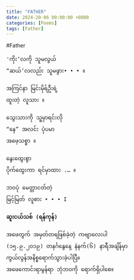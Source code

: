 ```yaml
---
title: "FATHER"
date: 2024-20-06 00:00:00 +0800
categories: [Poems]
tags: [Father]
---
```


#Father

<pre>'ကိုး’လကို သူမလွယ်
“ဆယ်’လလည်း သူမဖွား• • • ။

အကြင်နာ မြင်းမိုရ်ဦးရဲ့
ထူးတဲ့ လူသား ။

သွေးသားကို သူ့မှာရင်းလို
“နေ” အလင်း ပုံပမာ
အဖေ့သစ္စာ ။

နွေးထွေးစွာ
ပိုက်ထွေးကာ ရင်မှာထား .… ။

ဘဝပုံ မေတ္တာငတ်တဲ့
မြင့်မြတ် လူစား • • • I

<b>ဆူးငယ်သစ် (ရန်ကုန်)</b>

အဖေတွက် အမှတ်တရဖြစ်ခဲ့တဲ့ ကဗျာလေးပါ
(၁၅.၉.၂၀၁၉) တနင်္ဂနွေနေ့ နံနက်(၆) နာရီအချိန်မှာ
ကွယ်လွန်အနိစ္စရောက်သွားခဲ့ပါပြီ။
အဖေကောင်းရာမွန်ရာ ဘုံဘဝကို ရောက်ရှိပါစေ။</pre>